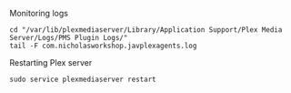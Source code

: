 Monitoring logs
```
cd "/var/lib/plexmediaserver/Library/Application Support/Plex Media Server/Logs/PMS Plugin Logs/"
tail -F com.nicholasworkshop.javplexagents.log
```

Restarting Plex server
```
sudo service plexmediaserver restart
```